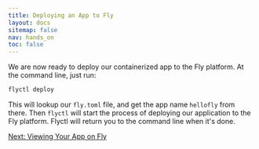 ```yaml
---
title: Deploying an App to Fly
layout: docs
sitemap: false
nav: hands_on
toc: false
---
```


We are now ready to deploy our containerized app to the Fly platform. At the command line, just run:

```cmd
flyctl deploy
```

This will lookup our `fly.toml` file, and get the app name `hellofly` from there. Then `flyctl` will start the process of deploying our application to the Fly platform. Flyctl will return you to the command line when it's done.

[Next: Viewing Your App on Fly](/docs/hands-on/view-app/)
